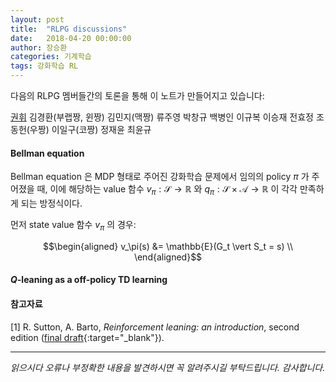 ```yaml
---
layout: post
title:  "RLPG discussions"
date:   2018-04-20 00:00:00
author: 장승환
categories: 기계학습
tags: 강화학습 RL 
---
```


 다음의 RLPG 멤버들간의 토론을 통해 이 노트가 만들어지고 있습니다:

[권휘](https://whikwon.github.io/) 김경환(부랩짱, 윈짱) 김민지(맥짱) 류주영 박창규 백병인 이규복 이승재 전효정 조동헌(우짱) 이일구(코짱) 정재윤 최윤규

#### Bellman equation

 Bellman equation 은 MDP 형태로 주어진 강화학습 문제에서 임의의 policy $\pi$ 가 주어졌을 때, 이에 해당하는 value 함수 
 $v_\pi: \mathscr{S} \rightarrow \mathbb{R}$ 와 $q_\pi: \mathscr{S} \times \mathscr{A} \rightarrow \mathbb{R}$
 이 각각 만족하게 되는 방정식이다.

먼저 state value 함수 $v_\pi$ 의 경우:

$$\begin{aligned}
v_\pi(s) &= \mathbb{E}(G_t \vert S_t = s) \\
\end{aligned}$$


#### $Q$-leaning as a off-policy TD learning






#### 참고자료

[1] R. Sutton, A. Barto, *Reinforcement leaning: an introduction*, second edition ([final draft](http://incompleteideas.net/book/the-book-2nd.html){:target="_blank"}).     

---

*읽으시다 오류나 부정확한 내용을 발견하시면 꼭 알려주시길 부탁드립니다. 감사합니다.*  
